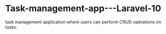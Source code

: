 # Task-management-app---Laravel-10
task management application where users can perform CRUD operations on tasks.
